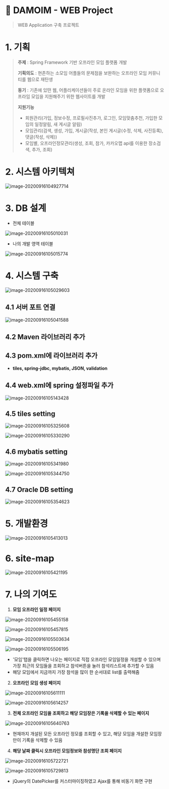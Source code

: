 # :facepunch: DAMOIM - WEB Project

> WEB Application 구축 프로젝트

# 1. 기획

> **주제** : Spring Framework 기반 오프라인 모임 플랫폼 개발
>
> **기획의도** : 현존하는 소모임 어플들의 문제점을 보완하는 오프라인 모임 커뮤니티를 웹으로 재탄생
>
> **동기** : 기존에 있떤 웹, 어플리케이션들이 주로 온라인 모임을 위한 플랫폼으로 오프라임 모임을 지원해주기 위한 웹사이트를 개발
>
> **지원기능**
>
> - 회원관리(가입, 정보수정, 프로필사진추가, 로그인, 모임맞춤추천, 가입한 모임의 일정알림, 새 게시글 알림)
> - 모임관리(검색, 생성, 가입, 게시글(작성, 본인 게시글(수정, 삭제, 사진등록), 댓글(작성, 삭제))
> - 모임별, 오프라인정모관리(생성, 조회, 참가, 카카오맵 api를 이용한 장소검색, 추가, 조회)

# 2. 시스템 아키텍쳐

![image-20200916104927714](https://user-images.githubusercontent.com/58545240/93283596-cd3ee000-f80b-11ea-89b9-4b90e3d836fc.png)

# 3. DB 설계

- 전체 테이블

![image-20200916105010031](https://user-images.githubusercontent.com/58545240/93283601-d2039400-f80b-11ea-897b-31b2723a1e48.png)

- 나의 개발 영역 테이블

![image-20200916105015774](https://user-images.githubusercontent.com/58545240/93283611-d62fb180-f80b-11ea-8742-dd769ae49fa5.png)

# 4. 시스템 구축

![image-20200916105029603](https://user-images.githubusercontent.com/58545240/93283618-daf46580-f80b-11ea-80d4-394f8f3ff7a8.png)

## 4.1 서버 포트 연결

![image-20200916105041588](https://user-images.githubusercontent.com/58545240/93283628-dfb91980-f80b-11ea-8004-a0763f40d084.png)

## 4.2 Maven 라이브러리 추가

## 4.3 pom.xml에 라이브러리 추가

- **tiles, spring-jdbc, mybatis, JSON, validation**

## 4.4 web.xml에 spring 설정파일 추가

![image-20200916105143428](https://user-images.githubusercontent.com/58545240/93283638-e3e53700-f80b-11ea-9ad3-996da39bc37d.png)

## 4.5 tiles setting

![image-20200916105325608](https://user-images.githubusercontent.com/58545240/93283660-f1022600-f80b-11ea-98fa-6c391e40c844.png)

![image-20200916105330290](https://user-images.githubusercontent.com/58545240/93283672-f65f7080-f80b-11ea-91d2-2de66f997ae4.png)

## 4.6 mybatis setting

![image-20200916105341980](https://user-images.githubusercontent.com/58545240/93283683-fcede800-f80b-11ea-8587-4348dd855757.png)

![image-20200916105344750](https://user-images.githubusercontent.com/58545240/93283692-011a0580-f80c-11ea-8b88-7b295c7e40cf.png)

## 4.7 Oracle DB setting

![image-20200916105354623](https://user-images.githubusercontent.com/58545240/93283699-070fe680-f80c-11ea-9896-46a0711d2d6d.png)

# 5. 개발환경

![image-20200916105413013](https://user-images.githubusercontent.com/58545240/93283744-1ee76a80-f80c-11ea-985c-787c93e74be7.png)

# 6. site-map

![image-20200916105421195](https://user-images.githubusercontent.com/58545240/93283753-227af180-f80c-11ea-9adb-0653f3c6b72b.png)

# 7. 나의 기여도

1. **모임 오프라인 일정 페이지**

![image-20200916105455158](https://user-images.githubusercontent.com/58545240/93283761-26a70f00-f80c-11ea-92b8-85ccfd087c45.png)

![image-20200916105457815](https://user-images.githubusercontent.com/58545240/93283788-332b6780-f80c-11ea-91ea-7c0a6c677f08.png)

![image-20200916105503634](https://user-images.githubusercontent.com/58545240/93283801-39214880-f80c-11ea-8dbe-db7a5d5b50e7.png)

![image-20200916105506195](https://user-images.githubusercontent.com/58545240/93283812-3de5fc80-f80c-11ea-90a4-55e4969b2355.png)

- '모임'탭을 클릭하면 나오는 페이지로 직접 오프라인 모임일정을 개설할 수 있으며 가장 최근의 모임들을 조회하고 참석버튼을 눌러 참석리스트에 추가할 수 있음
- 해당 모임에서 지금까지 가장 참석을 많이 한 순서대로 list를 출력해줌

2. **오프라인 모임 생성 페이지**

![image-20200916105611111](https://user-images.githubusercontent.com/58545240/93283823-43dbdd80-f80c-11ea-8838-d025fcd22add.png)

![image-20200916105614257](https://user-images.githubusercontent.com/58545240/93283835-4807fb00-f80c-11ea-984b-7b3798880ba5.png)

3. **전체 오프라인 모임을 조회하고 해당 모임장은 기록을 삭제할 수 있는 페이지**

![image-20200916105640763](https://user-images.githubusercontent.com/58545240/93283844-4c341880-f80c-11ea-87a6-d2f26d8f0bd3.png)

- 현재까지 개설된 모든 오프라인 정모를 조회할 수 있고, 해당 모임을 개설한 모임장만이 기록을 삭제할 수 있음

4. **해당 날짜 클릭시 오프라인 모임정보와 참성명단 조회 페이지**

![image-20200916105722721](https://user-images.githubusercontent.com/58545240/93283854-4fc79f80-f80c-11ea-90ee-88f59ef99145.png)

![image-20200916105729813](https://user-images.githubusercontent.com/58545240/93283862-535b2680-f80c-11ea-84a2-624d2c9a9a81.png)

- jQuery의 DatePicker를 커스터마이징하였고 Ajax를 통해 비동기 화면 구현